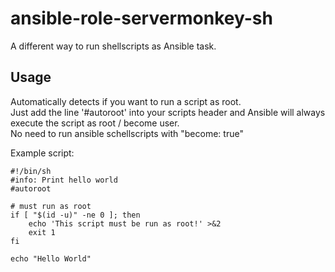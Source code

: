 # ansible-role-servermonkey-sh

A different way to run shellscripts as Ansible task.

## Usage

Automatically detects if you want to run a script as root.  
Just add the line '#autoroot' into your scripts header and Ansible will always execute the script as root / become user.  
No need to run ansible schellscripts with "become: true"

Example script:

```
#!/bin/sh
#info: Print hello world
#autoroot

# must run as root
if [ "$(id -u)" -ne 0 ]; then
    echo 'This script must be run as root!' >&2
    exit 1
fi

echo "Hello World"
```